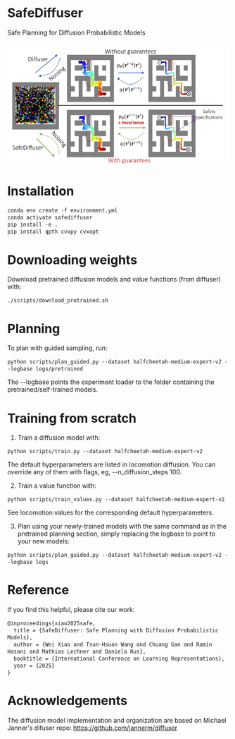 # SafeDiffuser
Safe Planning for Diffusion Probabilistic Models


![pipeline](imgs/safediffuser.png) 


# Installation
```
conda env create -f environment.yml
conda activate safediffuser
pip install -e .
pip install qpth cvxpy cvxopt
```

# Downloading weights
Download pretrained diffusion models and value functions (from diffuser) with:
```
./scripts/download_pretrained.sh
```

# Planning
To plan with guided sampling, run:
```
python scripts/plan_guided.py --dataset halfcheetah-medium-expert-v2 --logbase logs/pretrained
```
The --logbase points the experiment loader to the folder containing the pretrained/self-trained models.

# Training from scratch
1. Train a diffusion model with:
```
python scripts/train.py --dataset halfcheetah-medium-expert-v2
```
The default hyperparameters are listed in locomotion:diffusion. You can override any of them with flags, eg, --n_diffusion_steps 100.

2. Train a value function with:
```
python scripts/train_values.py --dataset halfcheetah-medium-expert-v2
```
See locomotion:values for the corresponding default hyperparameters.

3. Plan using your newly-trained models with the same command as in the pretrained planning section, simply replacing the logbase to point to your new models:
```
python scripts/plan_guided.py --dataset halfcheetah-medium-expert-v2 --logbase logs
```

# Reference
If you find this helpful, please cite our work:
```
@inproceedings{xiao2025safe,
  title = {SafeDiffuser: Safe Planning with Diffusion Probabilistic Models},
  author = {Wei Xiao and Tsun-Hsuan Wang and Chuang Gan and Ramin Hasani and Mathias Lechner and Daniela Rus},
  booktitle = {International Conference on Learning Representations},
  year = {2025}
}
```

# Acknowledgements
The diffusion model implementation and organization are based on Michael Janner's difuser repo: https://github.com/jannerm/diffuser
